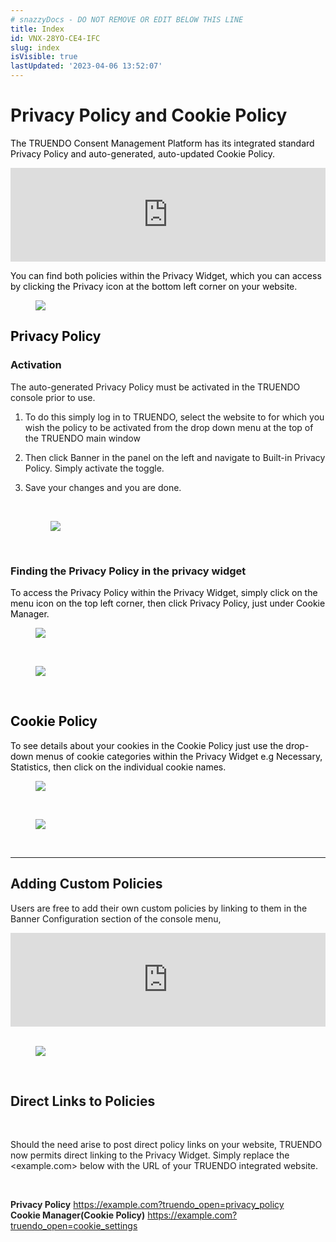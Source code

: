 ```yaml
---
# snazzyDocs - DO NOT REMOVE OR EDIT BELOW THIS LINE
title: Index
id: VNX-28YO-CE4-IFC
slug: index
isVisible: true
lastUpdated: '2023-04-06 13:52:07'
---
```

# Privacy Policy and Cookie Policy

<span style="color:#0A0A0A;">The TRUENDO Consent Management Platform has its integrated standard Privacy Policy and auto-generated, auto-updated Cookie Policy.</span>

<iframe src="https://www.youtube.com/embed/gnKAnjleD6c?showinfo=0" frameborder="0" allowfullscreen="true" allow="accelerometer; autoplay; encrypted-media; gyroscope; picture-in-picture" width="100%"></iframe>

<br />

<span style="color:#0A0A0A;">You can find both policies within the Privacy Widget, which you can access by clicking the Privacy icon at the bottom left corner on your website.</span>

<figure><img src="https://app.snazzydocs.com/storage/users/hEfI2V55cVTdM5ty/docs/G2IomO8914MUXZZJ/images/4RncAeivXQBA9EiGbkow.png"></figure>

## <span style="color:#0A0A0A;">Privacy Policy</span>

### Activation

The auto-generated Privacy Policy must be activated in the TRUENDO console prior to use.

1.  To do this simply log in to TRUENDO, select the website to for which you wish the policy to be activated from the drop down menu at the top of the TRUENDO main window
    
2.  Then click Banner in the panel on the left and navigate to Built-in Privacy Policy. Simply activate the toggle.
    
3.  Save your changes and you are done.
    
    <br />
    
    <figure><img src="https://app.snazzydocs.com/storage/users/hEfI2V55cVTdM5ty/docs/G2IomO8914MUXZZJ/images/zA7hwmoNStecsz9B48Og.png"></figure>
    
    <br />
    

### Finding the Privacy Policy in the privacy widget

<span style="color:#0A0A0A;">To access the Privacy Policy within the Privacy Widget, simply click on the menu icon on the top left corner, then click Privacy Policy, just under Cookie Manager.</span>

<figure><img src="https://app.snazzydocs.com/storage/users/hEfI2V55cVTdM5ty/docs/G2IomO8914MUXZZJ/images/HmUpMmezMgJ5fZzNLBJh.png"></figure>

<br />

<figure><img src="https://app.snazzydocs.com/storage/users/hEfI2V55cVTdM5ty/docs/G2IomO8914MUXZZJ/images/KK8dkjOPpb8nYMfuxnjv.png"></figure>

<br />

## <span style="color:#0A0A0A;">Cookie Policy</span>

<span style="color:#0A0A0A;">To see details about your cookies in the Cookie Policy just use the drop-down menus of cookie categories within the Privacy Widget e.g Necessary, Statistics, then click on the individual cookie names.</span>

<figure><img src="https://app.snazzydocs.com/storage/users/hEfI2V55cVTdM5ty/docs/G2IomO8914MUXZZJ/images/mxIImbsi68Tx8hU41qzv.png"></figure>

<br />

<figure><img src="https://app.snazzydocs.com/storage/users/hEfI2V55cVTdM5ty/docs/G2IomO8914MUXZZJ/images/ibvxyhYL1rtkIrQnnrjA.png"></figure>

<br />

---

## Adding Custom Policies

<span style="background-color:rgba(255,255,255,1);">Users are free to add their own custom policies by linking to them in the Banner Configuration section of the console menu,</span>

<iframe src="https://www.youtube.com/embed/T7sDF3eT2iU?showinfo=0" frameborder="0" allowfullscreen="true" allow="accelerometer; autoplay; encrypted-media; gyroscope; picture-in-picture" width="100%"></iframe>

<br />

<br />

<figure><img src="https://app.snazzydocs.com/storage/users/hEfI2V55cVTdM5ty/docs/G2IomO8914MUXZZJ/images/dYlpg4hzRq5wXhbuA6s6.png"></figure>

<br />

## Direct Links to Policies

<br />

Should the need arise to post direct policy links on your website, TRUENDO now permits direct linking to the Privacy Widget. Simply replace the &lt;example.com&gt; below with the URL of your TRUENDO integrated website.

<br />

**<span style="color:rgb(36, 36, 36);">Privacy Policy</span>** <span style="color:rgb(36, 36, 36);">https://example.com?truendo_open=privacy_policy<br></span>**<span style="color:rgb(36, 36, 36);">Cookie Manager(Cookie Policy)</span>** <span style="color:rgb(36, 36, 36);">https://example.com?truendo_open=cookie_settings</span>

<br />

<br />